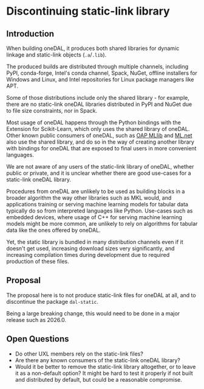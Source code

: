 # Discontinuing static-link library

## Introduction

When building oneDAL, it produces both shared libraries for dynamic linkage and
static-link objects (`.a`/`.lib`).

The produced builds are distributed through multiple channels, including PyPI,
conda-forge, Intel's conda channel, Spack, NuGet, offline installers for Windows
and Linux, and Intel repositories for Linux package managers like APT.

Some of those distributions include only the shared library - for example, there
are no static-link oneDAL libraries distributed in PyPI and NuGet due to file
size constraints, nor in Spack.

Most usage of oneDAL happens through the Python bindings with the Extension for
Scikit-Learn, which only uses the shared library of oneDAL. Other known public
consumers of oneDAL, such as
[OAP MLlib](https://github.com/oap-project/oap-mllib) and
[ML.net](https://www.nuget.org/packages/Microsoft.ML.OneDal/) also use the
shared library, and do so in the way of creating another library with bindings
for oneDAL that are exposed to final users in more convenient languages.

We are not aware of any users of the static-link library of oneDAL, whether
public or private, and it is unclear whether there are good use-cases for a
static-link oneDAL library.

Procedures from oneDAL are unlikely to be used as building blocks in a broader
algorithm the way other libraries such as MKL would, and applications training
or serving machine learning models for tabular data typically do so from
interpreted languages like Python. Use-cases such as embedded devices, where
usage of C++ for serving machine learning models might be more common, are
unlikely to rely on algorithms for tabular data like the ones offered by oneDAL.

Yet, the static library is bundled in many distribution channels even if it
doesn't get used, increasing download sizes very significantly, and increasing
compilation times during development due to required production of these files.

## Proposal

The proposal here is to not produce static-link files for oneDAL at all, and to
discontinue the package `dal-static`.

Being a large breaking change, this would need to be done in a major release
such as 2026.0.

## Open Questions

* Do other UXL members rely on the static-link files?
* Are there any known consumers of the static-link oneDAL library?
* Would it be better to remove the static-link library altogether, or to leave
  it as a non-default option? It might be hard to test it properly if not built
  and distributed by default, but could be a reasonable compromise.
